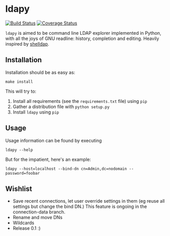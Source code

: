 ldapy
=====

[![Build Status](https://travis-ci.org/rootmos/ldapy.svg)](https://travis-ci.org/rootmos/ldapy)
[![Coverage Status](https://coveralls.io/repos/rootmos/ldapy/badge.png)](https://coveralls.io/r/rootmos/ldapy)

`ldapy` is aimed to be command line LDAP explorer implemented in Python, with
all the joys of GNU readline: history, completion and editing.
Heavily inspired by [shelldap](http://projects.martini.nu/shelldap).

Installation
------------
Installation should be as easy as:

```
make install
```

This will try to:
1. Install all requirements (see the `requirements.txt` file) using `pip`
2. Gather a distribution file with `python setup.py`
3. Install `ldapy` using `pip`

Usage
-----
Usage information can be found by executing
```
ldapy --help
```

But for the impatient, here's an example:
```
ldapy --host=localhost --bind-dn cn=Admin,dc=nodomain --password=foobar
```

Wishlist
--------
* Save recent connections, let user override settings in them (eg reuse all
  settings but change the bind DN.) This feature is ongoing in the
  connection-data branch.
* Rename and move DNs
* Wildcards
* Release 0.1 :)

